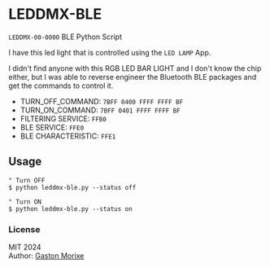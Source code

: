 # LEDDMX-BLE

`LEDDMX-00-0000` BLE Python Script 

I have this led light that is controlled using the `LED LAMP` App.

I didn't find anyone with this RGB LED BAR LIGHT and I don't know the chip either, but I was able to reverse engineer the Bluetooth BLE packages and get the commands to control it.

- TURN_OFF_COMMAND: `7BFF 0400 FFFF FFFF BF`
- TURN_ON_COMMAND: `7BFF 0401 FFFF FFFF BF`
- FILTERING SERVICE: `FFB0`
- BLE SERVICE: `FFE0`
- BLE CHARACTERISTIC: `FFE1`

## Usage

```
" Turn OFF
$ python leddmx-ble.py --status off

" Turn ON
$ python leddmx-ble.py --status on
```

### License
MIT 2024\
Author: [Gaston Morixe](gaston@gastonmorixe.com)

